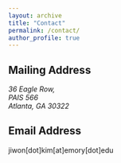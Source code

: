 ```yaml
---
layout: archive
title: "Contact"
permalink: /contact/
author_profile: true
---
```


<h2>Mailing Address</h2>
<address>
  36 Eagle Row, <br/> 
  PAIS 566 <br/>
  Atlanta, GA 30322

</address>


<h2>Email Address</h2>
jiwon[dot]kim[at]emory[dot]edu


